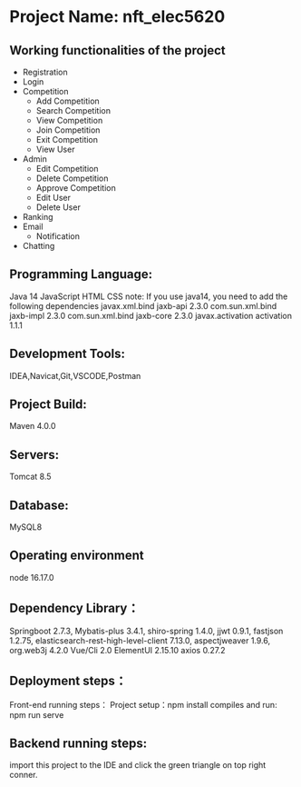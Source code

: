 # Project Name: nft_elec5620
## Working functionalities of the project
- Registration
- Login
- Competition
  * Add Competition
  * Search Competition
  * View Competition
  * Join Competition
  * Exit Competition
  * View User
- Admin
  * Edit Competition
  * Delete Competition
  * Approve Competition
  * Edit User
  * Delete User
- Ranking
- Email
  * Notification
- Chatting

## Programming Language:
Java 14 JavaScript HTML CSS
note: If you use java14, you need to add the following dependencies
 <dependency>
 <groupId>javax.xml.bind</groupId>
 <artifactId>jaxb-api</artifactId>
 <version>2.3.0</version>
 </dependency>
 <dependency>
 <groupId>com.sun.xml.bind</groupId>
 <artifactId>jaxb-impl</artifactId>
 <version>2.3.0</version>
 </dependency>
 <dependency>
 <groupId>com.sun.xml.bind</groupId>
 <artifactId>jaxb-core</artifactId>
 <version>2.3.0</version>
 </dependency>
 <dependency>
 <groupId>javax.activation</groupId>
 <artifactId>activation</artifactId>
 <version>1.1.1</version>
 </dependency>

## Development Tools:
IDEA,Navicat,Git,VSCODE,Postman

## Project Build:
Maven 4.0.0

## Servers:
Tomcat 8.5

## Database:
MySQL8

## Operating environment
node 16.17.0

## Dependency Library：
Springboot 2.7.3, Mybatis-plus 3.4.1, shiro-spring 1.4.0, jjwt 0.9.1, fastjson 1.2.75, elasticsearch-rest-high-level-client 7.13.0, aspectjweaver 1.9.6, org.web3j 4.2.0
Vue/Cli 2.0 ElementUI 2.15.10 axios 0.27.2

## Deployment steps：
Front-end running steps：
Project setup：npm install compiles and run: npm run serve

## Backend running steps:
import this project to the IDE and click the green triangle on top right conner.
